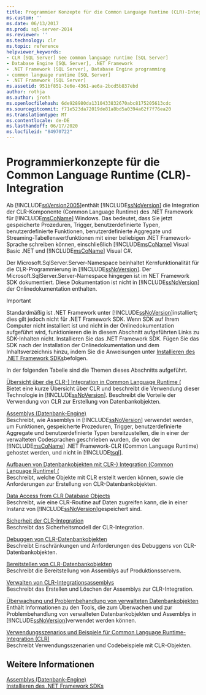 ```yaml
---
title: Programmier Konzepte für die Common Language Runtime (CLR)-Integration | Microsoft-Dokumentation
ms.custom: ''
ms.date: 06/13/2017
ms.prod: sql-server-2014
ms.reviewer: ''
ms.technology: clr
ms.topic: reference
helpviewer_keywords:
- CLR [SQL Server] See common language runtime [SQL Server]
- Database Engine [SQL Server], .NET Framework
- .NET Framework [SQL Server], Database Engine programming
- common language runtime [SQL Server]
- .NET Framework [SQL Server]
ms.assetid: 951bf851-3e6e-4361-ae6a-2bcd5b837ebd
author: rothja
ms.author: jroth
ms.openlocfilehash: 6de928980da1310433832670abc8175205613cdc
ms.sourcegitcommit: f71e523da72019de81a8bd5a0394a62f7f76ea20
ms.translationtype: MT
ms.contentlocale: de-DE
ms.lasthandoff: 06/17/2020
ms.locfileid: "84970722"
---
```

# <a name="common-language-runtime-clr-integration-programming-concepts"></a>Programmierkonzepte für die Common Language Runtime (CLR)-Integration
  Ab [!INCLUDE[ssVersion2005](../../../includes/ssversion2005-md.md)]enthält [!INCLUDE[ssNoVersion](../../../includes/ssnoversion-md.md)] die Integration der CLR-Komponente (Common Language Runtime) des .NET Framework für [!INCLUDE[msCoName](../../../includes/msconame-md.md)] Windows. Das bedeutet, dass Sie jetzt gespeicherte Prozeduren, Trigger, benutzerdefinierte Typen, benutzerdefinierte Funktionen, benutzerdefinierte Aggregate und Streaming-Tabellenwertfunktionen mit einer beliebigen .NET Framework-Sprache schreiben können, einschließlich [!INCLUDE[msCoName](../../../includes/msconame-md.md)] Visual Basic .NET und [!INCLUDE[msCoName](../../../includes/msconame-md.md)] Visual C#.  
  
 Der Microsoft.SqlServer.Server-Namespace beinhaltet Kernfunktionalität für die CLR-Programmierung in [!INCLUDE[ssNoVersion](../../../includes/ssnoversion-md.md)]. Der Microsoft.SqlServer.Server-Namespace hingegen ist im NET Framework SDK dokumentiert. Diese Dokumentation ist nicht in [!INCLUDE[ssNoVersion](../../../includes/ssnoversion-md.md)] der Onlinedokumentation enthalten.  
  
> [!IMPORTANT]  
>  Standardmäßig ist .NET Framework unter [!INCLUDE[ssNoVersion](../../../includes/ssnoversion-md.md)]installiert; dies gilt jedoch nicht für .NET Framework SDK. Wenn SDK auf Ihrem Computer nicht installiert ist und nicht in der Onlinedokumentation aufgeführt wird, funktionieren die in diesem Abschnitt aufgeführten Links zu SDK-Inhalten nicht. Installieren Sie das .NET Framework SDK. Fügen Sie das SDK nach der Installation der Onlinedokumentation und dem Inhaltsverzeichnis hinzu, indem Sie die Anweisungen unter [Installieren des .NET Framework SDKs](https://technet.microsoft.com/library/bb686823\(v=SQL.105\).aspx)befolgen.  
  
 In der folgenden Tabelle sind die Themen dieses Abschnitts aufgeführt.  
  
 [Übersicht über die CLR-&#41; Integration in Common Language Runtime &#40;](common-language-runtime-integration-overview.md)  
 Bietet eine kurze Übersicht über CLR und beschreibt die Verwendung dieser Technologie in [!INCLUDE[ssNoVersion](../../../includes/ssnoversion-md.md)]. Beschreibt die Vorteile der Verwendung von CLR zur Erstellung von Datenbankobjekten.  
  
 [Assemblys &#40;Datenbank-Engine&#41;](assemblies-database-engine.md)  
 Beschreibt, wie Assemblys in [!INCLUDE[ssNoVersion](../../../includes/ssnoversion-md.md)] verwendet werden, um Funktionen, gespeicherte Prozeduren, Trigger, benutzerdefinierte Aggregate und benutzerdefinierte Typen bereitzustellen, die in einer der verwalteten Codesprachen geschrieben wurden, die von der [!INCLUDE[msCoName](../../../includes/msconame-md.md)] .NET Framework-CLR (Common Language Runtime) gehostet werden, und nicht in [!INCLUDE[tsql](../../../includes/tsql-md.md)].  
  
 [Aufbauen von Datenbankobjekten mit CLR-&#41; Integration (Common Language Runtime) &#40;](database-objects/building-database-objects-with-common-language-runtime-clr-integration.md)  
 Beschreibt, welche Objekte mit CLR erstellt werden können, sowie die Anforderungen zur Erstellung von CLR-Datenbankobjekten.  
  
 [Data Access from CLR Database Objects](data-access/data-access-from-clr-database-objects.md)  
 Beschreibt, wie eine CLR-Routine auf Daten zugreifen kann, die in einer Instanz von [!INCLUDE[ssNoVersion](../../../includes/ssnoversion-md.md)]gespeichert sind.  
  
 [Sicherheit der CLR-Integration](security/clr-integration-security.md)  
 Beschreibt das Sicherheitsmodell der CLR-Integration.  
  
 [Debuggen von CLR-Datenbankobjekten](debugging-clr-database-objects.md)  
 Beschreibt Einschränkungen und Anforderungen des Debuggens von CLR-Datenbankobjekten.  
  
 [Bereitstellen von CLR-Datenbankobjekten](deploying-clr-database-objects.md)  
 Beschreibt die Bereitstellung von Assemblys auf Produktionsservern.  
  
 [Verwalten von CLR-Integrationsassemblys](assemblies/managing-clr-integration-assemblies.md)  
 Beschreibt das Erstellen und Löschen der Assemblys zur CLR-Integration.  
  
 [Überwachung und Problembehandlung von verwalteten Datenbankobjekten](monitoring-and-troubleshooting-managed-database-objects.md)  
 Enthält Informationen zu den Tools, die zum Überwachen und zur Problembehandlung von verwalteten Datenbankobjekten und Assemblys in [!INCLUDE[ssNoVersion](../../../includes/ssnoversion-md.md)]verwendet werden können.  
  
 [Verwendungsszenarios und Beispiele für Common Language Runtime-Integration &#40;CLR&#41;](../../database-engine/dev-guide/usage-scenarios-and-examples-for-common-language-runtime-clr-integration.md)  
 Beschreibt Verwendungsszenarien und Codebeispiele mit CLR-Objekten.  
  
## <a name="see-also"></a>Weitere Informationen  
 [Assemblys &#40;Datenbank-Engine&#41;](assemblies-database-engine.md)   
 [Installieren des .NET Framework SDKs](https://technet.microsoft.com/library/bb686823\(v=SQL.105\).aspx)  
  
  
